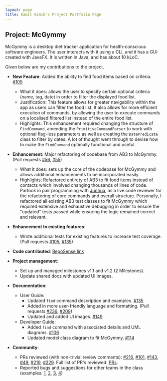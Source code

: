```yaml
---
layout: page
title: Kamil Gimik's Project Portfolio Page
---
```


## Project: McGymmy

McGymmy is a desktop diet tracker application for health-conscious software engineers.
The user interacts with it using a CLI, and it has a GUI created with JavaFX. It is written in Java, and has about 10 kLoC.

Given below are my contributions to the project.

* **New Feature**: Added the ability to find food items based on criteria. [\#105](https://github.com/AY2021S1-CS2103T-W17-3/tp/pull/105)
  * What it does: allows the user to specify certain optional criteria (name, tag, date) in order to filter the displayed food list.
  * Justification: This feature allows for greater navigability within the app as users can filter the food list.
  It also allows for more efficient execution of commands, by allowing the user to execute commands on a localised filtered
  list instead of the entire food list.
  * Highlights: This enhancement required changing the structure of `FindCommand`, amending the `PrimitiveCommandParser` to work
  with optional flag-less parameters as well as creating the `DatePredicate` class to filter by dates. A lot of thought went through to devise
  how to make the `FindCommand` optimally functional and useful.
  
* **Enhancement**: Major refactoring of codebase from AB3 to McGymmy. (Pull requests [\#56](https://github.com/AY2021S1-CS2103T-W17-3/tp/pull/56), [\#55](https://github.com/AY2021S1-CS2103T-W17-3/tp/pull/55))
  * What it does: sets up the core of the codebase for McGymmy and allows additional enhancements to be incorporated easily.
  * Highlights: Refactored entirety of AB3 to fit food items instead of contacts which involved changing
  thousands of lines of code. Partook in pair programming with [Junhua](team/jh123x), as a live code reviewer for the refactoring of core commands and overall structure.
  Personally, I refactored all existing AB3 test classes to fit McGymmy which required extensive and exhaustive debugging in order to ensure the "updated"
  tests passed while ensuring the logic remained correct and relevant.

* **Enhancement to existing features**:
  * Wrote additional tests for existing features to increase test coverage. (Pull requests [\#105](https://github.com/AY2021S1-CS2103T-W17-3/tp/pull/105), [\#135](https://github.com/AY2021S1-CS2103T-W17-3/tp/pull/135))  
  
* **Code contributed**: [RepoSense link](https://nus-cs2103-ay2021s1.github.io/tp-dashboard/#breakdown=true&search=chewypiano&sort=groupTitle&sortWithin=title&since=2020-08-14&timeframe=commit&mergegroup=&groupSelect=groupByRepos&checkedFileTypes=docs~functional-code~test-code~other&tabOpen=true&tabType=authorship&zFR=false&tabAuthor=chewypiano&tabRepo=AY2021S1-CS2103T-W17-3%2Ftp%5Bmaster%5D&authorshipIsMergeGroup=false&authorshipFileTypes=docs~functional-code~test-code)

* **Project management**:
  * Set up and managed milestones v1.1 and v1.2 (2 Milestones).
  * Update shared docs with updated UI images.

* **Documentation**:
  * User Guide:
    * Updated `find` command description and examples. [\#135](https://github.com/AY2021S1-CS2103T-W17-3/tp/pull/135)
    * Added in more user-friendly language and formatting. (Pull requests [\#236](https://github.com/AY2021S1-CS2103T-W17-3/tp/pull/236), [\#209](https://github.com/AY2021S1-CS2103T-W17-3/tp/pull/209))
    * Updated and added UI images. [\#149](https://github.com/AY2021S1-CS2103T-W17-3/tp/pull/149)
  * Developer Guide:
    * Added `find` command with associated details and UML diagrams. [\#106](https://github.com/AY2021S1-CS2103T-W17-3/tp/pull/106)
    * Updated model class diagram to fit McGymmy. [\#114](https://github.com/AY2021S1-CS2103T-W17-3/tp/pull/114)

* **Community**:
  * PRs reviewed (with non-trivial review comments): [\#216](https://github.com/AY2021S1-CS2103T-W17-3/tp/pull/216),
  [\#101](https://github.com/AY2021S1-CS2103T-W17-3/tp/pull/101), [\#143](https://github.com/AY2021S1-CS2103T-W17-3/tp/pull/143),
  [\#49](https://github.com/AY2021S1-CS2103T-W17-3/tp/pull/49), [\#219](https://github.com/AY2021S1-CS2103T-W17-3/tp/pull/219),
  [\#229](https://github.com/AY2021S1-CS2103T-W17-3/tp/pull/229). Full list of PR's reviewed: [PRs](https://github.com/AY2021S1-CS2103T-W17-3/tp/pulls?q=is%3Apr+reviewed-by%3A%40me).
  * Reported bugs and suggestions for other teams in the class (examples: [1](https://github.com/chewypiano/ped/issues/1), [2](https://github.com/chewypiano/ped/issues/2), [3](https://github.com/chewypiano/ped/issues/3), [4](https://github.com/chewypiano/ped/issues/4))

